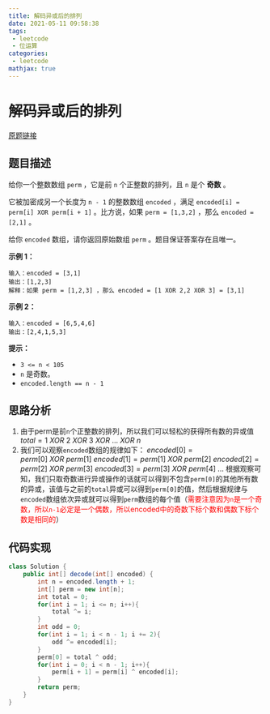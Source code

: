 ```yaml
---
title: 解码异或后的排列
date: 2021-05-11 09:58:38
tags:
 - leetcode
 - 位运算
categories:
 - leetcode
mathjax: true
---
```


# 解码异或后的排列

[原题链接](https://leetcode-cn.com/problems/decode-xored-permutation/)

## 题目描述

给你一个整数数组 `perm` ，它是前 `n` 个正整数的排列，且 `n` 是个 **奇数** 。

它被加密成另一个长度为 `n - 1` 的整数数组 `encoded` ，满足 `encoded[i] = perm[i] XOR perm[i + 1]` 。比方说，如果 `perm = [1,3,2]` ，那么 `encoded = [2,1]` 。

给你 `encoded` 数组，请你返回原始数组 `perm` 。题目保证答案存在且唯一。

<!-- more -->

**示例 1：**

```
输入：encoded = [3,1]
输出：[1,2,3]
解释：如果 perm = [1,2,3] ，那么 encoded = [1 XOR 2,2 XOR 3] = [3,1]
```

**示例 2：**

```
输入：encoded = [6,5,4,6]
输出：[2,4,1,5,3]
```

**提示：**

- `3 <= n < 105`
- `n` 是奇数。
- `encoded.length == n - 1`

## 思路分析

1. 由于perm是前`n`个正整数的排列，所以我们可以轻松的获得所有数的异或值
   $total = 1\ XOR\ 2\ XOR\ 3\ XOR\ ...\ XOR\ n$
2. 我们可以观察`encoded`数组的规律如下：
   $encoded[0] = perm[0]\ XOR\ perm[1]$
   $encoded[1] = perm[1]\ XOR\ perm[2]$
   $encoded[2] = perm[2]\ XOR\ perm[3]$
   $encoded[3] = perm[3]\ XOR\ perm[4]$
   …
   根据观察可知，我们只取奇数进行异或操作的话就可以得到不包含``perm[0]``的其他所有数的异或，该值与之前的`total`异或可以得到`perm[0]`的值，然后根据规律与`encoded`数组依次异或就可以得到`perm`数组的每个值（<font color='red'>需要注意因为`n`是一个奇数，所以`n-1`必定是一个偶数，所以encoded中的奇数下标个数和偶数下标个数是相同的</font>）

## 代码实现

```java
class Solution {
    public int[] decode(int[] encoded) {
        int n = encoded.length + 1;
        int[] perm = new int[n];
        int total = 0;
        for(int i = 1; i <= n; i++){
            total ^= i;
        }
        int odd = 0;
        for(int i = 1; i < n - 1; i += 2){
            odd ^= encoded[i];
        }
        perm[0] = total ^ odd;
        for(int i = 0; i < n - 1; i++){
            perm[i + 1] = perm[i] ^ encoded[i];
        }
        return perm;
    }
}
```


